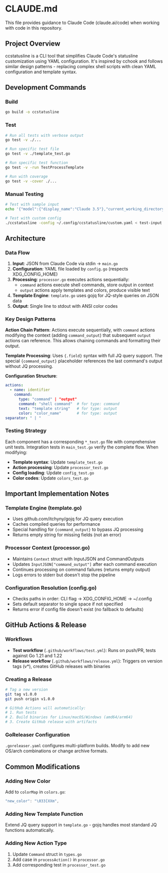 # CLAUDE.md

This file provides guidance to Claude Code (claude.ai/code) when working with code in this repository.

## Project Overview

ccstatusline is a CLI tool that simplifies Claude Code's statusline customization using YAML configuration. It's inspired by cchook and follows similar design patterns - replacing complex shell scripts with clean YAML configuration and template syntax.

## Development Commands

### Build
```bash
go build -o ccstatusline
```

### Test
```bash
# Run all tests with verbose output
go test -v ./...

# Run specific test file
go test -v ./template_test.go

# Run specific test function
go test -v -run TestProcessTemplate

# Run with coverage
go test -v -cover ./...
```

### Manual Testing
```bash
# Test with sample input
echo '{"model":{"display_name":"Claude 3.5"},"current_working_directory":"/test","session_id":"abc123"}' | ./ccstatusline -config test-config.yaml

# Test with custom config
./ccstatusline -config ~/.config/ccstatusline/custom.yaml < test-input.json
```

## Architecture

### Data Flow
1. **Input**: JSON from Claude Code via stdin → `main.go`
2. **Configuration**: YAML file loaded by `config.go` (respects XDG_CONFIG_HOME)
3. **Processing**: `processor.go` executes actions sequentially:
   - `command` actions execute shell commands, store output in context
   - `output` actions apply templates and colors, produce visible text
4. **Template Engine**: `template.go` uses gojq for JQ-style queries on JSON data
5. **Output**: Single line to stdout with ANSI color codes

### Key Design Patterns

**Action Chain Pattern**: Actions execute sequentially, with `command` actions modifying the context (adding `command_output`) that subsequent `output` actions can reference. This allows chaining commands and formatting their output.

**Template Processing**: Uses `{.field}` syntax with full JQ query support. The special `{command_output}` placeholder references the last command's output without JQ processing.

**Configuration Structure**:
```yaml
actions:
  - name: identifier
    command:
      type: "command" | "output"
      command: "shell command"  # for type: command
      text: "template string"   # for type: output
      color: "color_name"       # for type: output
separator: " | "
```

### Testing Strategy

Each component has a corresponding `*_test.go` file with comprehensive unit tests. Integration tests in `main_test.go` verify the complete flow. When modifying:

- **Template syntax**: Update `template_test.go`
- **Action processing**: Update `processor_test.go`
- **Config loading**: Update `config_test.go`
- **Color codes**: Update `colors_test.go`

## Important Implementation Notes

### Template Engine (template.go)
- Uses github.com/itchyny/gojq for JQ query execution
- Caches compiled queries for performance
- Special handling for `{command_output}` to bypass JQ processing
- Returns empty string for missing fields (not an error)

### Processor Context (processor.go)
- Maintains `Context` struct with InputJSON and CommandOutputs
- Updates `InputJSON["command_output"]` after each command execution
- Continues processing on command failures (returns empty output)
- Logs errors to stderr but doesn't stop the pipeline

### Configuration Resolution (config.go)
- Checks paths in order: CLI flag → XDG_CONFIG_HOME → ~/.config
- Sets default separator to single space if not specified
- Returns error if config file doesn't exist (no fallback to defaults)

## GitHub Actions & Release

### Workflows
- **Test workflow** (`.github/workflows/test.yml`): Runs on push/PR, tests against Go 1.21 and 1.22
- **Release workflow** (`.github/workflows/release.yml`): Triggers on version tags (v*), creates GitHub releases with binaries

### Creating a Release
```bash
# Tag a new version
git tag v1.0.0
git push origin v1.0.0

# GitHub Actions will automatically:
# 1. Run tests
# 2. Build binaries for Linux/macOS/Windows (amd64/arm64)
# 3. Create GitHub release with artifacts
```

### GoReleaser Configuration
`.goreleaser.yaml` configures multi-platform builds. Modify to add new OS/arch combinations or change archive formats.

## Common Modifications

### Adding New Color
Add to `colorMap` in `colors.go`:
```go
"new_color": "\033[XXm",
```

### Adding New Template Function
Extend JQ query support in `template.go` - gojq handles most standard JQ functions automatically.

### Adding New Action Type
1. Update `Command` struct in `types.go`
2. Add case in `processAction()` in `processor.go`
3. Add corresponding test in `processor_test.go`